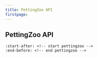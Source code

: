 ```yaml
---
title: PettingZoo API
firstpage:
---
```


## PettingZoo API

```{include} ../../README.md
:start-after: <!-- start pettingzoo -->
:end-before: <!-- end pettingzoo -->
```
